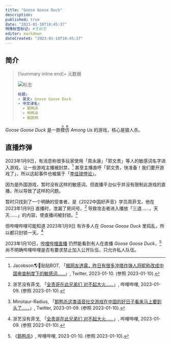 ```yaml
---
title: "Goose Goose Duck"
description:
published: true
date: "2023-01-10T10:45:37"
特殊标签标记: #无标签
editor: markdown
dateCreated: "2023-01-10T10:45:37"
---
```


## 简介

> [!summary inline end]+ 元数据
>
> ![标志](https://s3.tebi.io/ggame/ShareX/Goose_Goose_Duck_cover.jpg)
>
> ```yaml
> 标题:
> - 英文: Goose Goose Duck
> - 中文译名:
>   - 鹅鸭杀
>   - 鸭鸭杀
>   - 鹅鹅鸭
> ```

_Goose Goose Duck_ 是一款<ruby>模仿<rp>(</rp><rt>抄袭</rt><rp>)</rp></ruby> _Among Us_ 的游戏，核心是狼人杀。

## 直播炸弹

2023年1月9日，有消息称很多玩家使用「周永康」「郭文贵」等人的敏感词名字进入游戏，让一些游戏主播被封禁，[^BsDRk] 甚至主播直呼「郭文贵，快准备！我们要开游戏了」，所以这起事件也被属于「[李佳琦悖论](/people/李佳琦.md)」。

[^BsDRk]: Jacobson🌎🌸贴贴BOT, 「[据网友透露，昨日有很多冲塔炸弹人将昵称改成中国审查制度下的敏感词……](https://archive.is/BsDRk "https://twitter.com/jakobsonradical/status/1612628779045912576")」, Twitter, 2023-01-10. (参照 2023-01-10).

因为是外国游戏，暂时没有这样的敏感词。但直播平台似乎并没有限制此游戏的直播，所以导致了这样的问题。

暂时只找到了一个明确的受害者，是《2022中国好声音》学员周菲戈，他在 2023年1月9日 直播时，泄漏了房间号，[^UfXY3] 导致攻击者进入播放「三退……，天灭……」的内容，使直播间被封锁。[^00385]

[^UfXY3]: 浙艺没有菲戈, 「[全责哥在此兄弟们 对不起大火……](https://archive.ph/UfXY3 "https://t.bilibili.com/749153566346706947")」, 哔哩哔哩, 2023-01-09. (参照 2023-01-10).

[^00385]: Minotaur-Radius, 「[鹅鸭杀这类语音社交游戏在中国的好日子看来马上要到头了……](https://web.archive.org/web/20230110052618/https://twitter.com/nightraidertwi/status/1612409523792400385)」, Twitter, 2023-01-09. (参照 2023-01-10).

但哔哩哔哩可能知道 2023年1月9日 有许多人在 _Goose Goose Duck_ 里捣乱，所以都只封锁一天。[^UfXY3]

2023年1月10日，[哔哩哔哩直播](/website/哔哩哔哩弹幕网.md) 仍然能看到有人在直播 _Goose Goose Duck_，[^4dBKU] 尚不明确哔哩哔哩是否有要求禁止加入公开队伍，只允许私人队伍。

[^4dBKU]: 《[鹅鸭杀](https://archive.ph/4dBKU)》, 哔哩哔哩, 2023-01-10. (参照 2023-01-10).
